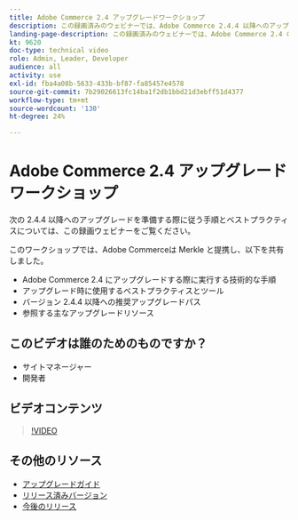 ```yaml
---
title: Adobe Commerce 2.4 アップグレードワークショップ
description: この録画済みのウェビナーでは、Adobe Commerce 2.4.4 以降へのアップグレード手順とベストプラクティスについて説明します。
landing-page-description: この録画済みのウェビナーでは、Adobe Commerce 2.4 のアップグレード手順とベストプラクティスについて説明します。
kt: 9620
doc-type: technical video
role: Admin, Leader, Developer
audience: all
activity: use
exl-id: fba4a08b-5633-433b-bf87-fa85457e4578
source-git-commit: 7b29026613fc14ba1f2db1bbd21d3ebff51d4377
workflow-type: tm+mt
source-wordcount: '130'
ht-degree: 24%

---
```


# Adobe Commerce 2.4 アップグレードワークショップ

次の 2.4.4 以降へのアップグレードを準備する際に従う手順とベストプラクティスについては、この録画ウェビナーをご覧ください。

このワークショップでは、Adobe Commerceは Merkle と提携し、以下を共有しました。

- Adobe Commerce 2.4 にアップグレードする際に実行する技術的な手順
- アップグレード時に使用するベストプラクティスとツール
- バージョン 2.4.4 以降への推奨アップグレードパス
- 参照する主なアップグレードリソース

## このビデオは誰のためのものですか？

- サイトマネージャー
- 開発者

## ビデオコンテンツ

>[!VIDEO](https://video.tv.adobe.com/v/340038?quality=12&learn=on)

## その他のリソース

- [アップグレードガイド](https://experienceleague.adobe.com/docs/commerce-operations/upgrade-guide/overview.html)
- [リリース済みバージョン](https://devdocs.magento.com/release/released-versions.html)
- [今後のリリース](https://devdocs.magento.com/release/)
